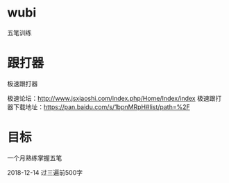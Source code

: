 # wubi
五笔训练

# 跟打器
极速跟打器

极速论坛：http://www.jsxiaoshi.com/index.php/Home/Index/index
极速跟打器下载地址：https://pan.baidu.com/s/1bpnMRpH#list/path=%2F

# 目标
一个月熟练掌握五笔

2018-12-14 过三遍前500字
